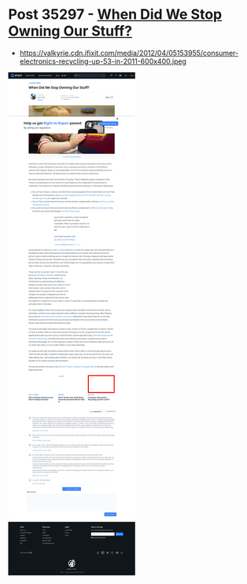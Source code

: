 # Post 35297 - [When Did We Stop Owning Our Stuff?](https://www.ifixit.com/News/35297/buying-something-means-owning-it)

- https://valkyrie.cdn.ifixit.com/media/2012/04/05153955/consumer-electronics-recycling-up-53-in-2011-600x400.jpeg

![screencap](screenshots/6fa89abf-1f5c-46e3-ac0f-d208847c64c6.png)
